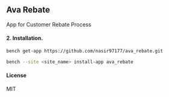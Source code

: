 ## Ava Rebate

App for  Customer Rebate Process

#### 2. Installation.

  ```sh
  bench get-app https://github.com/nasir97177/ava_rebate.git
  ```

  ```sh
  bench --site <site_name> install-app ava_rebate
  ```

#### License

MIT